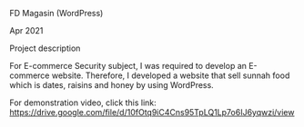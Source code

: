 FD Magasin (WordPress)

Apr 2021

Project description

For E-commerce Security subject, I was required to develop an E-commerce website. Therefore, I developed a website that sell sunnah food which is dates, raisins and honey by using WordPress.

For demonstration video, click this link:
https://drive.google.com/file/d/10fOtq9iC4Cns95TpLQ1Lp7o6IJ6yqwzi/view
